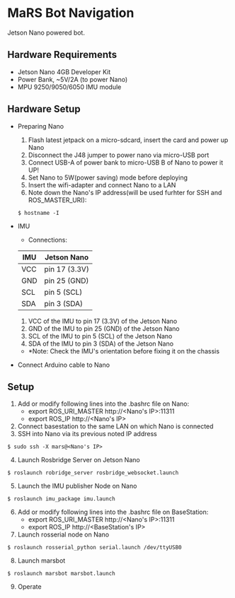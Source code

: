 # MaRS Bot Navigation 
Jetson Nano powered bot.

## Hardware Requirements
 - Jetson Nano 4GB Developer Kit
 - Power Bank, ~5V/2A (to power Nano)
 - MPU 9250/9050/6050 IMU module

## Hardware Setup
 - Preparing Nano
   1. Flash latest jetpack on a micro-sdcard, insert the card and power up Nano
   2. Disconnect the J48 jumper to power nano via micro-USB port
   3. Connect USB-A of power bank to micro-USB B of Nano to power it UP!
   4. Set Nano to 5W(power saving) mode before deploying
   5. Insert the wifi-adapter and connect Nano to a LAN
   6. Note down the Nano's IP address(will be used furhter for SSH and ROS_MASTER_URI):
   ```
   $ hostname -I
   ```
 - IMU
   - Connections:

   | IMU | Jetson Nano  |
   |-----|--------------|
   | VCC | pin 17 (3.3V)|
   | GND | pin 25 (GND) |
   | SCL | pin 5 (SCL)  |
   | SDA | pin 3 (SDA)  |
   1. VCC of the IMU to pin 17 (3.3V) of the Jetson Nano
   2. GND of the IMU to pin 25 (GND) of the Jetson Nano
   3. SCL of the IMU to pin 5 (SCL) of the Jetson Nano
   4. SDA of the IMU to pin 3 (SDA) of the Jetson Nano

   - *Note: Check the IMU's orientation before fixing it on the chassis

 - Connect Arduino cable to Nano

## Setup
  1. Add or modify following lines into the .bashrc file on Nano:
     - export ROS_URI_MASTER http://<Nano's IP>:11311
     - export ROS_IP http://<Nano's IP>
  2. Connect basestation to the same LAN on which Nano is connected
  3. SSH into Nano via its previous noted IP address
  ```
  $ sudo ssh -X mars@<Nano's IP>
  ```
  4. Launch Rosbridge Server on Jetson Nano
   ```
   $ roslaunch robridge_server rosbridge_websocket.launch
   ```
  5. Launch the IMU publisher Node on Nano
   ```
   $ roslaunch imu_package imu.launch
   ```
  6. Add or modify following lines into the .bashrc file on BaseStation:
     - export ROS_URI_MASTER http://<Nano's IP>:11311
     - export ROS_IP http://<BaseStation's IP>
  7. Launch rosserial node on Nano
   ```
   $ roslaunch rosserial_python serial.launch /dev/ttyUSB0
   ```
  8. Launch marsbot
   ```
   $ roslaunch marsbot marsbot.launch
   ```
  9. Operate 
  

